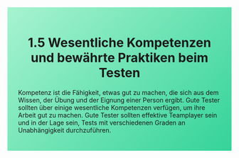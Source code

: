 <div class="rounded-lg border shadow-sm" style="background: linear-gradient(135deg,#A7F3D0 0%,#34D399 100%); padding: 24px; border-color: #10B981">
  <header style="margin-bottom:12px">
    <h1 class="text-2xl font-bold text-gray-900">1.5 Wesentliche Kompetenzen und bewährte Praktiken beim Testen</h1>
  </header>
  <article class="prose max-w-none">
    <p>Kompetenz ist die Fähigkeit, etwas gut zu machen, die sich aus dem Wissen, der Übung und
der Eignung einer Person ergibt. Gute Tester sollten über einige wesentliche Kompetenzen
verfügen, um ihre Arbeit gut zu machen. Gute Tester sollten effektive Teamplayer sein und in
der Lage sein, Tests mit verschiedenen Graden an Unabhängigkeit durchzuführen.</p>
  </article>
</div>
